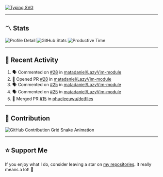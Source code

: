 [![Typing SVG](https://readme-typing-svg.demolab.com?font=&duration=2500&pause=100&center=true&vCenter=true&multiline=true&width=1000&height=60&lines=Hi+There!;Welcome+to+my+Github+profile+%F0%9F%91%8B)](https://git.io/typing-svg)

---

## 〽️ Stats

![Profile Detail](http://github-profile-summary-cards.vercel.app/api/cards/profile-details?username=phucleeuwu&theme=transparent)
![GitHub Stats](http://github-profile-summary-cards.vercel.app/api/cards/stats?username=phucleeuwu&theme=transparent)
![Productive Time](http://github-profile-summary-cards.vercel.app/api/cards/productive-time?username=phucleeuwu&theme=transparent&utcOffset=8)

---

## 📝 Recent Activity

<!--START_SECTION:activity-->
1. 🗣 Commented on [#28](https://github.com/matadaniel/LazyVim-module/pull/28#issuecomment-2882142430) in [matadaniel/LazyVim-module](https://github.com/matadaniel/LazyVim-module)
2. 💪 Opened PR [#28](https://github.com/matadaniel/LazyVim-module/pull/28) in [matadaniel/LazyVim-module](https://github.com/matadaniel/LazyVim-module)
3. 🗣 Commented on [#25](https://github.com/matadaniel/LazyVim-module/issues/25#issuecomment-2878513405) in [matadaniel/LazyVim-module](https://github.com/matadaniel/LazyVim-module)
4. 🗣 Commented on [#25](https://github.com/matadaniel/LazyVim-module/issues/25#issuecomment-2878449819) in [matadaniel/LazyVim-module](https://github.com/matadaniel/LazyVim-module)
5. 🎉 Merged PR [#15](https://github.com/phucleeuwu/dotfiles/pull/15) in [phucleeuwu/dotfiles](https://github.com/phucleeuwu/dotfiles)
<!--END_SECTION:activity-->

<!--START_SECTION:waka-->
<!--END_SECTION:waka-->

---

## 🐍 Contribution

<picture>
  <source media="(prefers-color-scheme: dark)" srcset="https://raw.githubusercontent.com/phucleeuwu/phucleeuwu/output/github-contribution-grid-snake-dark.svg">
  <source media="(prefers-color-scheme: light)" srcset="https://raw.githubusercontent.com/phucleeuwu/phucleeuwu/output/github-contribution-grid-snake.svg">
  <img alt="GitHub Contribution Grid Snake Animation" src="https://raw.githubusercontent.com/phucleeuwu/phucleeuwu/output/github-contribution-grid-snake.svg">
</picture>

---

## ⭐ Support Me

If you enjoy what I do, consider leaving a star on [my repositories](https://github.com/phucleeuwu?tab=repositories&type=source). It really means a lot! 💙
